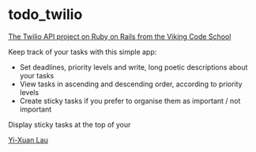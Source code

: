 # todo_twilio

[The Twilio API project on Ruby on Rails from the Viking Code School](http://www.vikingcodeschool.com)

Keep track of your tasks with this simple app: 
- Set deadlines, priority levels and write, long poetic descriptions about your tasks  
- View tasks in ascending and descending order, according to priority levels  
- Create sticky tasks if you prefer to organise them as important / not important

Display sticky tasks at the top of your 

[Yi-Xuan Lau](https://github.com/yxlau/project_todo_twilio)